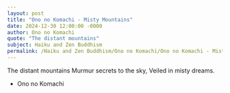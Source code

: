 ```yaml
---
layout: post
title: "Ono no Komachi - Misty Mountains"
date: 2024-12-30 12:00:00 -0000
author: Ono no Komachi
quote: "The distant mountains"
subject: Haiku and Zen Buddhism
permalink: /Haiku and Zen Buddhism/Ono no Komachi/Ono no Komachi - Misty Mountains
---
```


The distant mountains
Murmur secrets to the sky,
Veiled in misty dreams.

- Ono no Komachi
